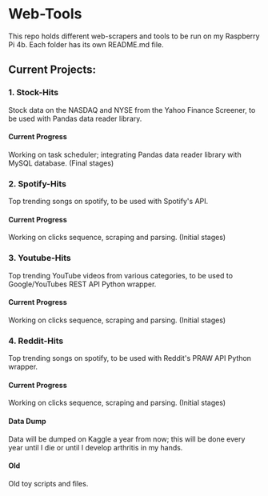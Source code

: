 # Web-Tools

This repo holds different web-scrapers and tools to be run on my Raspberry Pi 4b. Each folder has its own README.md file.

## Current Projects: 
### 1. Stock-Hits
Stock data on the NASDAQ and NYSE from the Yahoo Finance Screener, to be used with Pandas data reader library. 
#### Current Progress
Working on task scheduler; integrating Pandas data reader library with MySQL database. (Final stages) 

### 2. Spotify-Hits
Top trending songs on spotify, to be used with Spotify's API.
#### Current Progress
Working on clicks sequence, scraping and parsing. (Initial stages)

### 3. Youtube-Hits
Top trending YouTube videos from various categories, to be used to Google/YouTubes REST API Python wrapper. 
#### Current Progress
Working on clicks sequence, scraping and parsing. (Initial stages)

### 4. Reddit-Hits 
Top trending songs on spotify, to be used with Reddit's PRAW API Python wrapper.
#### Current Progress
Working on clicks sequence, scraping and parsing. (Initial stages)

#### Data Dump
Data will be dumped on Kaggle a year from now; this will be done every year until I die or until I develop arthritis in my hands. 

#### Old
Old toy scripts and files.
